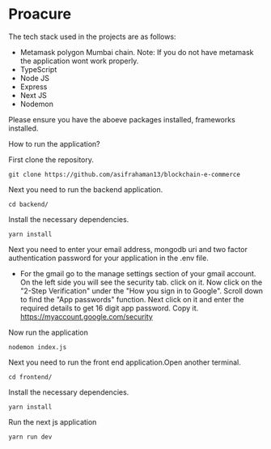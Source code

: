 # Proacure

The tech stack used in the projects are as follows:

- Metamask polygon Mumbai chain. Note: If you do not have metamask the application wont work properly.
- TypeScript
- Node JS
- Express
- Next JS
- Nodemon

Please ensure you have the aboeve packages installed, frameworks installed.

How to run the application?

First clone the repository.

```
git clone https://github.com/asifrahaman13/blockchain-e-commerce
```

Next you need to run the backend application.

```
cd backend/
```

Install the necessary dependencies.

```
yarn install
```

Next you need to enter your email address, mongodb uri and two factor authentication password for your application in the .env file.

- For the gmail go to the manage settings section of your gmail account. On the left side you will see the security tab. click on it. Now click on the "2-Step Verification" under the "How you sign in to Google". Scroll down to find the "App passwords" function. Next click on it and enter the required details to get 16 digit app password. Copy it. https://myaccount.google.com/security

Now run the application

```
nodemon index.js
```

Next you need to run the front end application.Open another terminal.

```
cd frontend/
```

Install the necessary dependencies.

```
yarn install
```

Run the next js application

```
yarn run dev
```
